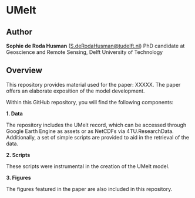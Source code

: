 # UMelt

## Author
**Sophie de Roda Husman** (S.deRodaHusman@tudelft.nl)
PhD candidate at Geoscience and Remote Sensing, Delft University of Technology

## Overview
This repository provides material used for the paper: XXXXX. The paper offers an elaborate exposition of the model development. 

Within this GitHub repository, you will find the following components:

**1. Data**

The repository includes the UMelt record, which can be accessed through Google Earth Engine as assets or as NetCDFs via 4TU.ResearchData. Additionally, a set of simple scripts are provided to aid in the retrieval of the data.

**2. Scripts**

These scripts were instrumental in the creation of the UMelt model.

**3. Figures**

The figures featured in the paper are also included in this repository.




